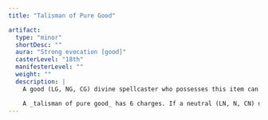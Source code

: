 ```yaml
---
title: "Talisman of Pure Good"

artifact:
  type: "minor"
  shortDesc: ""
  aura: "Strong evocation [good]"
  casterLevel: "18th"
  manifesterLevel: ""
  weight: ""
  description: |
    A good (LG, NG, CG) divine spellcaster who possesses this item can cause a flaming crack to open at the feet of an evil (LE, NE, CE) divine spellcaster who is up to 100 feet away. The intended victim is swallowed up forever and sent hurtling to the center of the earth. The wielder of the talisman must be good, and if he is not exceptionally pure in thought and deed the evil character gains a DC 19 Reflex saving throw to leap away from the crack. Obviously, the target must be standing on solid ground for this item to function.

    A _talisman of pure good_ has 6 charges. If a neutral (LN, N, CN) divine spellcaster touches one of these stones, he takes {% die_roll 6 6 0 %} points of damage. If an evil divine spellcaster touches one, he takes {% die_roll 8 6 0 %} points of damage. All other characters are unaffected by the device.
---
```

